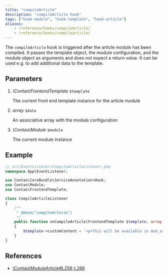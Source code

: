 ```yaml
---
title: "compileArticle"
description: "compileArticle hook"
tags: ["hook-module", "hook-template", "hook-article"]
aliases:
    - /reference/hooks/compileArticle/
    - /reference/hooks/compilearticle/
---
```



The `compileArticle` hook is triggered after the article module has been compiled. 
It passes the template object, the module configuration, and the module object as 
arguments and does not expect a return value. It can be used e.g. to add additional 
data to the template.


## Parameters

1. *\Contao\FrontendTemplate* `$template`

    The current front end template instance for the article module

2. *array* `$data`

    An associative array with the module configuration

3. *\Contao\Module* `$module`

    The current module instance


## Example

```php
// src/EventListener/CompileArticleListener.php
namespace App\EventListener;

use Contao\CoreBundle\ServiceAnnotation\Hook;
use Contao\Module;
use Contao\FrontendTemplate;

class CompileArticleListener
{
    /**
     * @Hook("compileArticle")
     */
    public function onCompileArticle(FrontendTemplate $template, array $data, Module $module): void
    {
        $template->customContent = '<p>This will be available in mod_article.html5 via $this->customContent</p>';
    }
}
```


## References

* [\Contao\ModuleArticle#L258-L266](https://github.com/contao/contao/blob/4.7.6/core-bundle/src/Resources/contao/modules/ModuleArticle.php#L258-L266)
